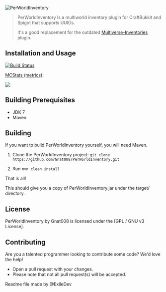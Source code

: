 ![PerWorldInventory](http://i.imgur.com/o2HsMB5.png)

>PerWorldInventory Is a multiworld inventory plugin for CraftBukkit and Spigot that supports UUIDs.
>
>It's a good replacement for the outdated [Multiverse-Inventories](http://dev.bukkit.org/bukkit-plugins/multiverse-inventories/) plugin.

## Installation and Usage

[![Build Status](https://travis-ci.org/Gnat008/PerWorldInventory.svg?branch=master)](https://travis-ci.org/Gnat008/PerWorldInventory)


[MCStats (metrics)](http://mcstats.org/plugin/PerWorldInventory):

![](http://i.mcstats.org/PerWorldInventory/Global+Statistics.png)

## Building Prerequisites
* JDK 7
* Maven

## Building

If you want to build PerWorldInventory yourself, you will need Maven.

1) Clone the PerWorldInventory project: ```git clone https://github.com/Gnat008/PerWorldInventory.git```

2) Run ```mvn clean install```

That is all!

This should give you a copy of PerWorldInventory.jar under the target/ directory.

## License

PerWorldInventory by Gnat008 is licensed under the [GPL / GNU v3 License].

## Contributing
Are you a talented programmer looking to contribute some code? We'd love the help!
* Open a pull request with your changes.
* Please note that not all pull request(s) will be accepted.

Readme file made by @ExileDev